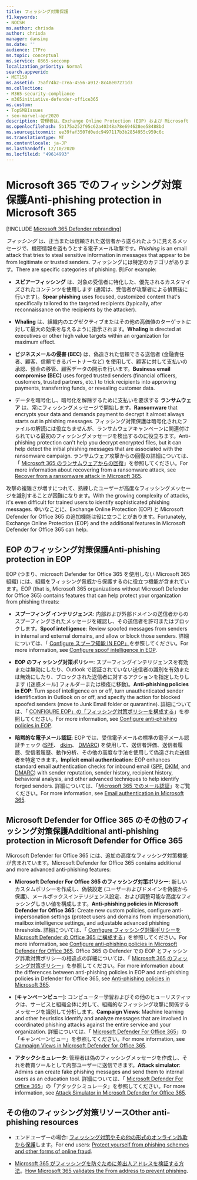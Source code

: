 ```yaml
---
title: フィッシング対策保護
f1.keywords:
- NOCSH
ms.author: chrisda
author: chrisda
manager: dansimp
ms.date: ''
audience: ITPro
ms.topic: conceptual
ms.service: O365-seccomp
localization_priority: Normal
search.appverid:
- MET150
ms.assetid: 75af74b2-c7ea-4556-a912-8c48e07271d3
ms.collection:
- M365-security-compliance
- m365initiative-defender-office365
ms.custom:
- TopSMBIssues
- seo-marvel-apr2020
description: 管理者は、Exchange Online Protection (EOP) および Microsoft Defender for Office 365 のフィッシング対策保護機能について学ぶことができます。
ms.openlocfilehash: 5b175a252f95c62a40348a78e694628ee58488bd
ms.sourcegitcommit: ee39faf3507d0edc9497117b3b2854955c959c6c
ms.translationtype: MT
ms.contentlocale: ja-JP
ms.lasthandoff: 12/10/2020
ms.locfileid: "49614993"
---
```

# <a name="anti-phishing-protection-in-microsoft-365"></a><span data-ttu-id="b0793-103">Microsoft 365 でのフィッシング対策保護</span><span class="sxs-lookup"><span data-stu-id="b0793-103">Anti-phishing protection in Microsoft 365</span></span>

[!INCLUDE [Microsoft 365 Defender rebranding](../includes/microsoft-defender-for-office.md)]


<span data-ttu-id="b0793-104">*フィッシング* は、正当または信頼された送信者から送られたように見えるメッセージで、機密情報を盗もうとする電子メール攻撃です。</span><span class="sxs-lookup"><span data-stu-id="b0793-104">*Phishing* is an email attack that tries to steal sensitive information in messages that appear to be from legitimate or trusted senders.</span></span> <span data-ttu-id="b0793-105">フィッシングには特定のカテゴリがあります。</span><span class="sxs-lookup"><span data-stu-id="b0793-105">There are specific categories of phishing.</span></span> <span data-ttu-id="b0793-106">例:</span><span class="sxs-lookup"><span data-stu-id="b0793-106">For example:</span></span>

- <span data-ttu-id="b0793-107">**スピアーフィッシング** は、対象の受信者に特化した、優先されるカスタマイズされたコンテンツを使用します (通常は、受信者が攻撃者による偵察後に行います)。</span><span class="sxs-lookup"><span data-stu-id="b0793-107">**Spear phishing** uses focused, customized content that's specifically tailored to the targeted recipients (typically, after reconnaissance on the recipients by the attacker).</span></span>

- <span data-ttu-id="b0793-108">**Whaling** は、組織内のエグゼクティブまたはその他の高価値のターゲットに対して最大の効果を与えるように指示されます。</span><span class="sxs-lookup"><span data-stu-id="b0793-108">**Whaling** is directed at executives or other high value targets within an organization for maximum effect.</span></span>

- <span data-ttu-id="b0793-109">**ビジネスメールの侵害 (BEC)** は、偽造された信頼できる送信者 (金融責任者、顧客、信頼できるパートナーなど) を使用して、顧客に対して支払いの承認、預金の移管、顧客データの開示を行います。</span><span class="sxs-lookup"><span data-stu-id="b0793-109">**Business email compromise (BEC)** uses forged trusted senders (financial officers, customers, trusted partners, etc.) to trick recipients into approving payments, transferring funds, or revealing customer data.</span></span>

- <span data-ttu-id="b0793-110">データを暗号化し、暗号化を解除するために支払いを要求する **ランサムウェア** は、常にフィッシングメッセージで開始します。</span><span class="sxs-lookup"><span data-stu-id="b0793-110">**Ransomware** that encrypts your data and demands payment to decrypt it almost always starts out in phishing messages.</span></span> <span data-ttu-id="b0793-111">フィッシング対策保護は暗号化されたファイルの解読には役立ちませんが、ランサムウェアキャンペーンに関連付けられている最初のフィッシングメッセージを検出するのに役立ちます。</span><span class="sxs-lookup"><span data-stu-id="b0793-111">Anti-phishing protection can't help you decrypt encrypted files, but it can help detect the initial phishing messages that are associated with the ransomware campaign.</span></span> <span data-ttu-id="b0793-112">ランサムウェア攻撃からの回復の詳細については、「 [Microsoft 365 のランサムウェアからの回復](recover-from-ransomware.md)」を参照してください。</span><span class="sxs-lookup"><span data-stu-id="b0793-112">For more information about recovering from a ransomware attack, see [Recover from a ransomware attack in Microsoft 365](recover-from-ransomware.md).</span></span>

<span data-ttu-id="b0793-113">攻撃の複雑さが増すにつれて、熟練したユーザーが高度なフィッシングメッセージを識別することが困難になります。</span><span class="sxs-lookup"><span data-stu-id="b0793-113">With the growing complexity of attacks, it's even difficult for trained users to identify sophisticated phishing messages.</span></span> <span data-ttu-id="b0793-114">幸いなことに、Exchange Online Protection (EOP) と Microsoft Defender for Office 365 の追加機能は役に立つことがあります。</span><span class="sxs-lookup"><span data-stu-id="b0793-114">Fortunately, Exchange Online Protection (EOP) and the additional features in Microsoft Defender for Office 365 can help.</span></span>

## <a name="anti-phishing-protection-in-eop"></a><span data-ttu-id="b0793-115">EOP のフィッシング対策保護</span><span class="sxs-lookup"><span data-stu-id="b0793-115">Anti-phishing protection in EOP</span></span>

<span data-ttu-id="b0793-116">EOP (つまり、microsoft Defender for Office 365 を使用しない Microsoft 365 組織) には、組織をフィッシング脅威から保護するのに役立つ機能が含まれています。</span><span class="sxs-lookup"><span data-stu-id="b0793-116">EOP (that is, Microsoft 365 organizations without Microsoft Defender for Office 365) contains features that can help protect your organization from phishing threats:</span></span>

- <span data-ttu-id="b0793-117">**スプーフィング インテリジェンス**: 内部および外部ドメインの送信者からのスプーフィングされたメッセージを確認し、その送信者を許可またはブロックします。</span><span class="sxs-lookup"><span data-stu-id="b0793-117">**Spoof intelligence**: Review spoofed messages from senders in internal and external domains, and allow or block those senders.</span></span> <span data-ttu-id="b0793-118">詳細については、「 [Configure スプーフ知能 IN EOP」](learn-about-spoof-intelligence.md)を参照してください。</span><span class="sxs-lookup"><span data-stu-id="b0793-118">For more information, see [Configure spoof intelligence in EOP](learn-about-spoof-intelligence.md).</span></span>

- <span data-ttu-id="b0793-119">**EOP のフィッシング対策ポリシー**: スプーフィングインテリジェンスを有効または無効にしたり、Outlook で認証されていない送信者の識別を有効または無効にしたり、ブロックされた送信者に対するアクションを指定したりします ([迷惑メール] フォルダーまたは検疫に移動)。</span><span class="sxs-lookup"><span data-stu-id="b0793-119">**Anti-phishing policies in EOP**: Turn spoof intelligence on or off, turn unauthenticated sender identification in Outlook on or off, and specify the action for blocked spoofed senders (move to Junk Email folder or quarantine).</span></span> <span data-ttu-id="b0793-120">詳細については、「 [CONFIGURE EOP」の「フィッシング対策ポリシーを構成する](configure-anti-phishing-policies-eop.md)」を参照してください。</span><span class="sxs-lookup"><span data-stu-id="b0793-120">For more information, see [Configure anti-phishing policies in EOP](configure-anti-phishing-policies-eop.md).</span></span>

- <span data-ttu-id="b0793-121">**暗黙的な電子メール認証**: EOP では、受信電子メールの標準の電子メール認証チェック ([SPF](set-up-spf-in-office-365-to-help-prevent-spoofing.md)、 [dkim](use-dkim-to-validate-outbound-email.md)、 [DMARC](use-dmarc-to-validate-email.md)) を使用して、送信者評価、送信者履歴、受信者履歴、動作分析、その他の高度な手法を使用して偽造された送信者を特定できます。</span><span class="sxs-lookup"><span data-stu-id="b0793-121">**Implicit email authentication**: EOP enhances standard email authentication checks for inbound email ([SPF](set-up-spf-in-office-365-to-help-prevent-spoofing.md), [DKIM](use-dkim-to-validate-outbound-email.md), and [DMARC](use-dmarc-to-validate-email.md)) with sender reputation, sender history, recipient history, behavioral analysis, and other advanced techniques to help identify forged senders.</span></span> <span data-ttu-id="b0793-122">詳細については、「[Microsoft 365 でのメール認証](email-validation-and-authentication.md)」をご覧ください。</span><span class="sxs-lookup"><span data-stu-id="b0793-122">For more information, see [Email authentication in Microsoft 365](email-validation-and-authentication.md).</span></span>

## <a name="additional-anti-phishing-protection-in-microsoft-defender-for-office-365"></a><span data-ttu-id="b0793-123">Microsoft Defender for Office 365 のその他のフィッシング対策保護</span><span class="sxs-lookup"><span data-stu-id="b0793-123">Additional anti-phishing protection in Microsoft Defender for Office 365</span></span>

<span data-ttu-id="b0793-124">Microsoft Defender for Office 365 には、追加の高度なフィッシング対策機能が含まれています。</span><span class="sxs-lookup"><span data-stu-id="b0793-124">Microsoft Defender for Office 365 contains additional and more advanced anti-phishing features:</span></span>

- <span data-ttu-id="b0793-125">**Microsoft Defender For Office 365 のフィッシング対策ポリシー**: 新しいカスタムポリシーを作成し、偽装設定 (ユーザーおよびドメインを偽装から保護)、メールボックスインテリジェンス設定、および調整可能な高度なフィッシングしきい値を構成します。</span><span class="sxs-lookup"><span data-stu-id="b0793-125">**Anti-phishing policies in Microsoft Defender for Office 365**: Create new custom policies, configure anti-impersonation settings (protect users and domains from impersonation), mailbox intelligence settings, and adjustable advanced phishing thresholds.</span></span> <span data-ttu-id="b0793-126">詳細については、「 [Configure フィッシング対策ポリシーを Microsoft Defender の Office 365 に構成する](configure-atp-anti-phishing-policies.md)」を参照してください。</span><span class="sxs-lookup"><span data-stu-id="b0793-126">For more information, see [Configure anti-phishing policies in Microsoft Defender for Office 365](configure-atp-anti-phishing-policies.md).</span></span> <span data-ttu-id="b0793-127">Office 365 の Defender での EOP とフィッシング詐欺対策ポリシーの相違点の詳細については、「 [Microsoft 365 のフィッシング対策ポリシー](set-up-anti-phishing-policies.md)」を参照してください。</span><span class="sxs-lookup"><span data-stu-id="b0793-127">For more information about the differences between anti-phishing policies in EOP and anti-phishing policies in Defender for Office 365, see [Anti-phishing policies in Microsoft 365](set-up-anti-phishing-policies.md).</span></span>

- <span data-ttu-id="b0793-128">[**キャンペーンビュー**]: コンピューター学習およびその他のヒューリスティックは、サービスと組織全体に対して、組織的なフィッシング攻撃に関係するメッセージを識別して分析します。</span><span class="sxs-lookup"><span data-stu-id="b0793-128">**Campaign Views**: Machine learning and other heuristics identify and analyze messages that are involved in coordinated phishing attacks against the entire service and your organization.</span></span> <span data-ttu-id="b0793-129">詳細については、「 [Microsoft Defender For Office 365](campaigns.md)」の「キャンペーンビュー」を参照してください。</span><span class="sxs-lookup"><span data-stu-id="b0793-129">For more information, see [Campaign Views in Microsoft Defender for Office 365](campaigns.md).</span></span>

- <span data-ttu-id="b0793-130">**アタックシミュレータ**: 管理者は偽のフィッシングメッセージを作成し、それを教育ツールとして内部ユーザーに送信できます。</span><span class="sxs-lookup"><span data-stu-id="b0793-130">**Attack simulator**: Admins can create fake phishing messages and send them to internal users as an education tool.</span></span> <span data-ttu-id="b0793-131">詳細については、「 [Microsoft Defender For Office 365](attack-simulator.md)」の「アタックシミュレータ」を参照してください。</span><span class="sxs-lookup"><span data-stu-id="b0793-131">For more information, see [Attack Simulator in Microsoft Defender for Office 365](attack-simulator.md).</span></span>

## <a name="other-anti-phishing-resources"></a><span data-ttu-id="b0793-132">その他のフィッシング対策リソース</span><span class="sxs-lookup"><span data-stu-id="b0793-132">Other anti-phishing resources</span></span>

- <span data-ttu-id="b0793-133">エンドユーザーの場合: [フィッシング対策やその他の形式のオンライン詐欺から保護](https://support.microsoft.com/office/be0de46a-29cd-4c59-aaaf-136cf177d593)します。</span><span class="sxs-lookup"><span data-stu-id="b0793-133">For end users: [Protect yourself from phishing schemes and other forms of online fraud](https://support.microsoft.com/office/be0de46a-29cd-4c59-aaaf-136cf177d593).</span></span>

- <span data-ttu-id="b0793-134">[Microsoft 365 がフィッシングを防ぐために差出人アドレスを検証する方法](how-office-365-validates-the-from-address.md)。</span><span class="sxs-lookup"><span data-stu-id="b0793-134">[How Microsoft 365 validates the From address to prevent phishing](how-office-365-validates-the-from-address.md).</span></span>
